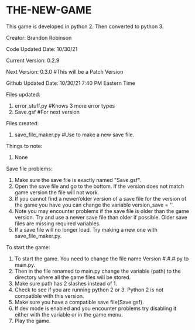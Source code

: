 # THE-NEW-GAME
This game is developed in python 2.
Then converted to python 3.

Creator: Brandon Robinson

Code Updated Date: 10/30/21

Current Version: 0.2.9

Next Version: 0.3.0 #This will be a Patch Version

Github Updated Date: 10/30/21 7:40 PM Eastern Time

Files updated:
  1. error_stuff.py #Knows 3 more error types
  2. Save.gsf #For next version

Files created:
  1. save_file_maker.py #Use to make a new save file.

Things to note:
  1. None

Save file problems:
  1. Make sure the save file is exactly named "Save.gsf".
  2. Open the save file and go to the bottom. If the version does not match game version the 
file will not work.
  4. If you cannot find a newer/older version of a save file for the version of the game you have you can change the variable version_save = ''.
  6. Note you may encounter problems if the save file is older than the game version. Try and use a newer save file than older if possible. Older save files are missing required variables.
  7. If a save file will no longer load. Try making a new one with save_file_maker.py.

To start the game:
1. To start the game. You need to change the file name Version #.#.#.py to main.py.
2. Then in the file renamed to main.py change the variable (path) to the directory where all the game files will be stored.
3. Make sure path has 2 slashes instead of 1.
4. Check to see if you are running python 2 or 3. Python 2 is not compatible with this version.
5. Make sure you have a compatible save file(Save.gsf).
6. If dev mode is enabled and you encounter problems try disabling it either with the variable or in the game menu.
7. Play the game.
